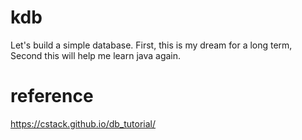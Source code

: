 # kdb
Let's build a simple database. First, this is my dream for a long term, Second this will help me learn java again.

# reference
https://cstack.github.io/db_tutorial/